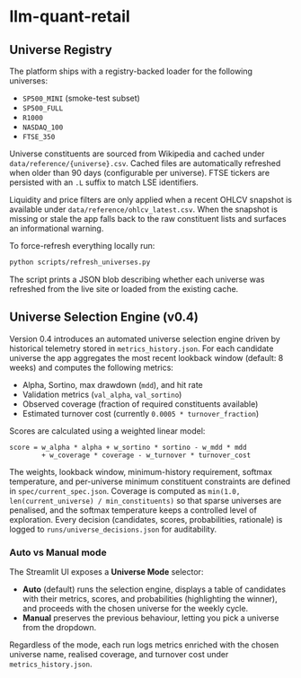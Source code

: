 # llm-quant-retail

## Universe Registry

The platform ships with a registry-backed loader for the following universes:

- `SP500_MINI` (smoke-test subset)
- `SP500_FULL`
- `R1000`
- `NASDAQ_100`
- `FTSE_350`

Universe constituents are sourced from Wikipedia and cached under
`data/reference/{universe}.csv`. Cached files are automatically refreshed when
older than 90 days (configurable per universe). FTSE tickers are persisted with
an ``.L`` suffix to match LSE identifiers.

Liquidity and price filters are only applied when a recent OHLCV snapshot is
available under `data/reference/ohlcv_latest.csv`. When the snapshot is missing
or stale the app falls back to the raw constituent lists and surfaces an
informational warning.

To force-refresh everything locally run:

```bash
python scripts/refresh_universes.py
```

The script prints a JSON blob describing whether each universe was refreshed
from the live site or loaded from the existing cache.

## Universe Selection Engine (v0.4)

Version 0.4 introduces an automated universe selection engine driven by
historical telemetry stored in `metrics_history.json`. For each candidate
universe the app aggregates the most recent lookback window (default: 8 weeks)
and computes the following metrics:

- Alpha, Sortino, max drawdown (`mdd`), and hit rate
- Validation metrics (`val_alpha`, `val_sortino`)
- Observed coverage (fraction of required constituents available)
- Estimated turnover cost (currently `0.0005 * turnover_fraction`)

Scores are calculated using a weighted linear model:

```
score = w_alpha * alpha + w_sortino * sortino - w_mdd * mdd
        + w_coverage * coverage - w_turnover * turnover_cost
```

The weights, lookback window, minimum-history requirement, softmax temperature,
and per-universe minimum constituent constraints are defined in
`spec/current_spec.json`. Coverage is computed as
`min(1.0, len(current_universe) / min_constituents)` so that sparse universes are
penalised, and the softmax temperature keeps a controlled level of exploration.
Every decision (candidates, scores, probabilities, rationale) is logged to
`runs/universe_decisions.json` for auditability.

### Auto vs Manual mode

The Streamlit UI exposes a **Universe Mode** selector:

- **Auto** (default) runs the selection engine, displays a table of candidates
  with their metrics, scores, and probabilities (highlighting the winner), and
  proceeds with the chosen universe for the weekly cycle.
- **Manual** preserves the previous behaviour, letting you pick a universe from
  the dropdown.

Regardless of the mode, each run logs metrics enriched with the chosen universe
name, realised coverage, and turnover cost under `metrics_history.json`.
